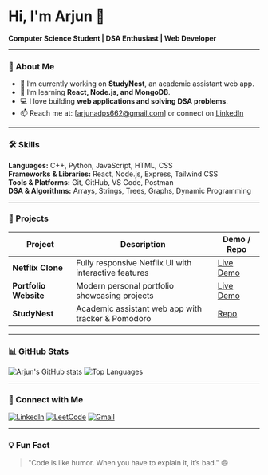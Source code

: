 # Hi, I'm Arjun 👋

**Computer Science Student | DSA Enthusiast | Web Developer**

---

### 📝 About Me
- 🔭 I’m currently working on **StudyNest**, an academic assistant web app.
- 🌱 I’m learning **React, Node.js, and MongoDB**.
- 💻 I love building **web applications and solving DSA problems**.
- 📫 Reach me at: [arjunadps662@gmail.com] or connect on [LinkedIn](https://www.linkedin.com/in/arjun-uit/)

---

### 🛠 Skills
**Languages:** C++, Python, JavaScript, HTML, CSS  
**Frameworks & Libraries:** React, Node.js, Express, Tailwind CSS  
**Tools & Platforms:** Git, GitHub, VS Code, Postman  
**DSA & Algorithms:** Arrays, Strings, Trees, Graphs, Dynamic Programming

---

### 🚀 Projects
| Project | Description | Demo / Repo |
|---------|-------------|-------------|
| **Netflix Clone** | Fully responsive Netflix UI with interactive features | [Live Demo](https://arjun-uit.github.io/Netflix-Clone/) |
| **Portfolio Website** | Modern personal portfolio showcasing projects | [Live Demo](https://arjun-uit.github.io/Portfolio/) |
| **StudyNest** | Academic assistant web app with tracker & Pomodoro | [Repo](https://github.com/arjun-uit/StudyNest) |

---

### 📊 GitHub Stats
![Arjun's GitHub stats](https://github-readme-stats.vercel.app/api?username=arjun-uit&show_icons=true&theme=radical)
![Top Languages](https://github-readme-stats.vercel.app/api/top-langs/?username=arjun-uit&layout=compact&theme=radical)

---

### 🔗 Connect with Me
[![LinkedIn](https://img.shields.io/badge/LinkedIn-0077B5?style=for-the-badge&logo=linkedin&logoColor=white)](https://www.linkedin.com/in/arjun-uit/)
[![LeetCode](https://img.shields.io/badge/LeetCode-FFA116?style=for-the-badge&logo=leetcode&logoColor=white)](https://leetcode.com/arjun-uit/)
[![Gmail](https://img.shields.io/badge/Gmail-D14836?style=for-the-badge&logo=gmail&logoColor=white)](mailto:your-email@example.com)

---

### 💡 Fun Fact
> "Code is like humor. When you have to explain it, it’s bad." 😄
